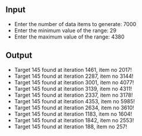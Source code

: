 ## Input

- Enter the number of data items to generate: 7000
- Enter the minimum value of the range: 29 
- Enter the maximum value of the range: 4380

## Output

- Target 145 found at iteration 1461, item no 2017!
- Target 145 found at iteration 2287, item no 3144!
- Target 145 found at iteration 3001, item no 4077!
- Target 145 found at iteration 3139, item no 4311!
- Target 145 found at iteration 2337, item no 3178!
- Target 145 found at iteration 4353, item no 5985!
- Target 145 found at iteration 2634, item no 3610!
- Target 145 found at iteration 1183, item no 1604!
- Target 145 found at iteration 1842, item no 2553!
- Target 145 found at iteration 188, item no 257!
